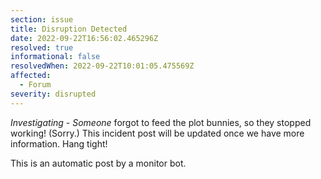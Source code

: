 ```yaml
---
section: issue
title: Disruption Detected
date: 2022-09-22T16:56:02.465296Z
resolved: true
informational: false
resolvedWhen: 2022-09-22T10:01:05.475569Z
affected:
  - Forum
severity: disrupted
---
```

*Investigating* - _Someone_ forgot to feed the plot bunnies, so they stopped working! (Sorry.) This incident post will be updated once we have more information. Hang tight!

This is an automatic post by a monitor bot.
        